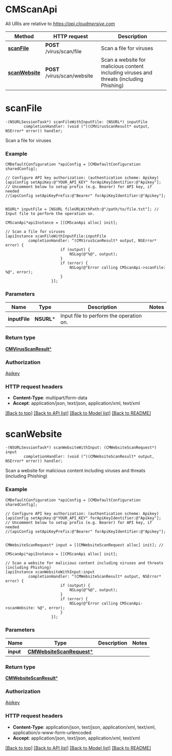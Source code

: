 # CMScanApi

All URIs are relative to *https://api.cloudmersive.com*

Method | HTTP request | Description
------------- | ------------- | -------------
[**scanFile**](CMScanApi.md#scanfile) | **POST** /virus/scan/file | Scan a file for viruses
[**scanWebsite**](CMScanApi.md#scanwebsite) | **POST** /virus/scan/website | Scan a website for malicious content including viruses and threats (including Phishing)


# **scanFile**
```objc
-(NSURLSessionTask*) scanFileWithInputFile: (NSURL*) inputFile
        completionHandler: (void (^)(CMVirusScanResult* output, NSError* error)) handler;
```

Scan a file for viruses

### Example 
```objc
CMDefaultConfiguration *apiConfig = [CMDefaultConfiguration sharedConfig];

// Configure API key authorization: (authentication scheme: Apikey)
[apiConfig setApiKey:@"YOUR_API_KEY" forApiKeyIdentifier:@"Apikey"];
// Uncomment below to setup prefix (e.g. Bearer) for API key, if needed
//[apiConfig setApiKeyPrefix:@"Bearer" forApiKeyIdentifier:@"Apikey"];


NSURL* inputFile = [NSURL fileURLWithPath:@"/path/to/file.txt"]; // Input file to perform the operation on.

CMScanApi*apiInstance = [[CMScanApi alloc] init];

// Scan a file for viruses
[apiInstance scanFileWithInputFile:inputFile
          completionHandler: ^(CMVirusScanResult* output, NSError* error) {
                        if (output) {
                            NSLog(@"%@", output);
                        }
                        if (error) {
                            NSLog(@"Error calling CMScanApi->scanFile: %@", error);
                        }
                    }];
```

### Parameters

Name | Type | Description  | Notes
------------- | ------------- | ------------- | -------------
 **inputFile** | **NSURL***| Input file to perform the operation on. | 

### Return type

[**CMVirusScanResult***](CMVirusScanResult.md)

### Authorization

[Apikey](../README.md#Apikey)

### HTTP request headers

 - **Content-Type**: multipart/form-data
 - **Accept**: application/json, text/json, application/xml, text/xml

[[Back to top]](#) [[Back to API list]](../README.md#documentation-for-api-endpoints) [[Back to Model list]](../README.md#documentation-for-models) [[Back to README]](../README.md)

# **scanWebsite**
```objc
-(NSURLSessionTask*) scanWebsiteWithInput: (CMWebsiteScanRequest*) input
        completionHandler: (void (^)(CMWebsiteScanResult* output, NSError* error)) handler;
```

Scan a website for malicious content including viruses and threats (including Phishing)

### Example 
```objc
CMDefaultConfiguration *apiConfig = [CMDefaultConfiguration sharedConfig];

// Configure API key authorization: (authentication scheme: Apikey)
[apiConfig setApiKey:@"YOUR_API_KEY" forApiKeyIdentifier:@"Apikey"];
// Uncomment below to setup prefix (e.g. Bearer) for API key, if needed
//[apiConfig setApiKeyPrefix:@"Bearer" forApiKeyIdentifier:@"Apikey"];


CMWebsiteScanRequest* input = [[CMWebsiteScanRequest alloc] init]; // 

CMScanApi*apiInstance = [[CMScanApi alloc] init];

// Scan a website for malicious content including viruses and threats (including Phishing)
[apiInstance scanWebsiteWithInput:input
          completionHandler: ^(CMWebsiteScanResult* output, NSError* error) {
                        if (output) {
                            NSLog(@"%@", output);
                        }
                        if (error) {
                            NSLog(@"Error calling CMScanApi->scanWebsite: %@", error);
                        }
                    }];
```

### Parameters

Name | Type | Description  | Notes
------------- | ------------- | ------------- | -------------
 **input** | [**CMWebsiteScanRequest***](CMWebsiteScanRequest.md)|  | 

### Return type

[**CMWebsiteScanResult***](CMWebsiteScanResult.md)

### Authorization

[Apikey](../README.md#Apikey)

### HTTP request headers

 - **Content-Type**: application/json, text/json, application/xml, text/xml, application/x-www-form-urlencoded
 - **Accept**: application/json, text/json, application/xml, text/xml

[[Back to top]](#) [[Back to API list]](../README.md#documentation-for-api-endpoints) [[Back to Model list]](../README.md#documentation-for-models) [[Back to README]](../README.md)

